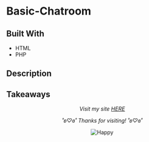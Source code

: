 # Basic-Chatroom

## Built With
- HTML
- PHP
  
## Description

## Takeaways

<p align="center">
  <i>Visit my site <a href="https://i6.cims.nyu.edu/~sb8249/webdev/assignment09/chatroom.php">HERE</a></i>
</p>

<p align="center">
  <i>˚ʚ♡ɞ˚ Thanks for visiting! ˚ʚ♡ɞ˚</i>
</p>

<p align="center">
  <img src="https://media.giphy.com/media/v1.Y2lkPTc5MGI3NjExbDllZzd5eWdhcW5sOTRqanF6dWpvejBwZThwbHJydmYzc2sxM3k1ZiZlcD12MV9pbnRlcm5hbF9naWZfYnlfaWQmY3Q9cw/mCPelbbJdH9gktpySI/giphy.gif" alt="Happy">
</p>
